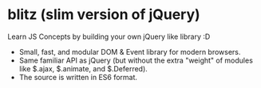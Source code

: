 # blitz (slim version of jQuery)
Learn JS Concepts by building your own jQuery like library :D

<ul>
  <li>Small, fast, and modular DOM & Event library for modern browsers.</li>
  <li>Same familiar API as jQuery (but without the extra "weight" of modules like $.ajax, $.animate, and $.Deferred).</li>
  <li>The source is written in ES6 format.</li>
</ul>
